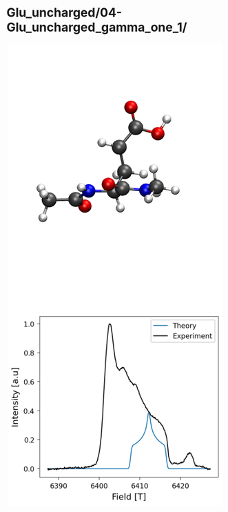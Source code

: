 Glu_uncharged/04-Glu_uncharged_gamma_one_1/
===========================================

<div align="center">
  <img src="./opt.png"  width="500">
</div>


<div align="center">
  <img src="./field_intensity.png"  width="500">
</div>
